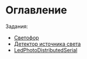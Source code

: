# Оглавление
Задания:

- [Светофор](traffic_light/README.md)
- [Детектор источника света](light_source_detector/README.md)
- [LedPhotoDistributedSerial](led_photo_distributed_serial/README.md)
